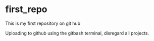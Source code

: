 # first_repo
This is my first repository on git hub


Uploading to github using the gitbash terminal, disregard all projects.
